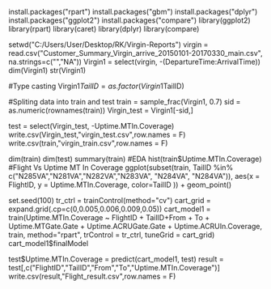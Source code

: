 install.packages("rpart")
install.packages("gbm")
install.packages("dplyr")
install.packages("ggplot2")
install.packages("compare")
library(ggplot2)
library(rpart)
library(caret)
library(dplyr)
library(compare)

setwd("C:/Users/User/Desktop/RK/Virgin-Reports")
virgin = read.csv("Customer_Summary_Virgin_arrive_20150101-20170330_main.csv", na.strings=c("","NA"))
Virgin1 = select(virgin, -(DepartureTime:ArrivalTime))
dim(Virgin1)
str(Virgin1)

#Type casting
Virgin1$TailID = as.factor(Virgin1$TailID)


#Spliting data into train and test
train = sample_frac(Virgin1, 0.7)
sid = as.numeric(rownames(train))
Virgin_test = Virgin1[-sid,]

test = select(Virgin_test, -Uptime.MTIn.Coverage)
write.csv(Virgin_test,"virgin_test.csv",row.names = F)
write.csv(train,"virgin_train.csv",row.names = F)

dim(train)
dim(test)
summary(train)
#EDA
hist(train$Uptime.MTIn.Coverage)
#Flight Vs Uptime MT In Coverage
ggplot(subset(train, TailID %in% c("N285VA","N281VA","N282VA","N283VA", "N284VA", "N284VA")),
       aes(x = FlightID, y = Uptime.MTIn.Coverage, color=TailID )) + geom_point()

  



set.seed(100)
tr_ctrl = trainControl(method="cv")
cart_grid = expand.grid(.cp=c(0,0.005,0.006,0.009,0.05))
cart_model1 = train(Uptime.MTIn.Coverage ~ FlightID + TailID+From + To + Uptime.MTGate.Gate + Uptime.ACRUGate.Gate + Uptime.ACRUIn.Coverage, train, method="rpart", trControl = tr_ctrl, tuneGrid = cart_grid)
cart_model1$finalModel

test$Uptime.MTIn.Coverage = predict(cart_model1, test)
result = test[,c("FlightID","TailID","From","To","Uptime.MTIn.Coverage")]
write.csv(result,"Flight_result.csv",row.names = F)

